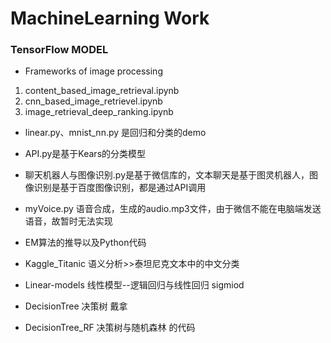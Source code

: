 # MachineLearning Work
### TensorFlow MODEL
* Frameworks of image processing
 1. content_based_image_retrieval.ipynb	
 2. cnn_based_image_retrievel.ipynb	
 3. image_retrieval_deep_ranking.ipynb

* linear.py、mnist_nn.py 是回归和分类的demo
* API.py是基于Kears的分类模型

* 聊天机器人与图像识别.py是基于微信库的，文本聊天是基于图灵机器人，图像识别是基于百度图像识别，都是通过API调用
* myVoice.py 语音合成，生成的audio.mp3文件，由于微信不能在电脑端发送语音，故暂时无法实现

* EM算法的推导以及Python代码
* Kaggle_Titanic  语义分析>>泰坦尼克文本中的中文分类
* Linear-models   线性模型--逻辑回归与线性回归 sigmiod
* DecisionTree    决策树 戴拿
* DecisionTree_RF 决策树与随机森林 的代码
